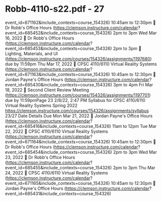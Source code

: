 # Robb-4110-s22.pdf - 27

event_id=671162&include_contexts=course_154326)
10:45am to 12:30pm
 Dr Robb's Office Hours
(https://clemson.instructure.com/calendar?
event_id=685452&include_contexts=course_154326)
2pm to 3pm
Wed Mar 16, 2022
 Dr Robb's Office Hours
(https://clemson.instructure.com/calendar?
event_id=685453&include_contexts=course_154326)
2pm to 3pm
 Lighting, Materials, and UI
(https://clemson.instructure.com/courses/154326/assignments/1197680)
due by 11:59pm
Thu Mar 17, 2022
 CPSC 4110/6110 Virtual Reality
Systems
(https://clemson.instructure.com/calendar?
event_id=671163&include_contexts=course_154326)
10:45am to 12:30pm
 Jordan Payne's Office Hours
(https://clemson.instructure.com/calendar?
event_id=685430&include_contexts=course_154326)
3pm to 4pm
Fri Mar 18, 2022  Second Client Review Meeting
(https://clemson.instructure.com/courses/154326/assignments/1197701)
due by 11:59pmPage 23
2/8/22, 2:47 PM Syllabus for CPSC 4110/6110 Virtual Reality Systems Spring 2022
https://clemson.instructure.com/courses/154326/assignments/syllabus 23/27
Date Details Due
Mon Mar 21, 2022
 Jordan Payne's Office Hours
(https://clemson.instructure.com/calendar?
event_id=685416&include_contexts=course_154326)
11am to 12pm
Tue Mar 22, 2022
 CPSC 4110/6110 Virtual Reality
Systems
(https://clemson.instructure.com/calendar?
event_id=671164&include_contexts=course_154326)
10:45am to 12:30pm
 Dr Robb's Office Hours
(https://clemson.instructure.com/calendar?
event_id=685454&include_contexts=course_154326)
2pm to 3pm
Wed Mar 23, 2022
 Dr Robb's Office Hours
(https://clemson.instructure.com/calendar?
event_id=685455&include_contexts=course_154326)
2pm to 3pm
Thu Mar 24, 2022
 CPSC 4110/6110 Virtual Reality
Systems
(https://clemson.instructure.com/calendar?
event_id=671165&include_contexts=course_154326)
10:45am to 12:30pm
 Jordan Payne's Office Hours
(https://clemson.instructure.com/calendar?
event_id=685431&include_contexts=course_154326)
